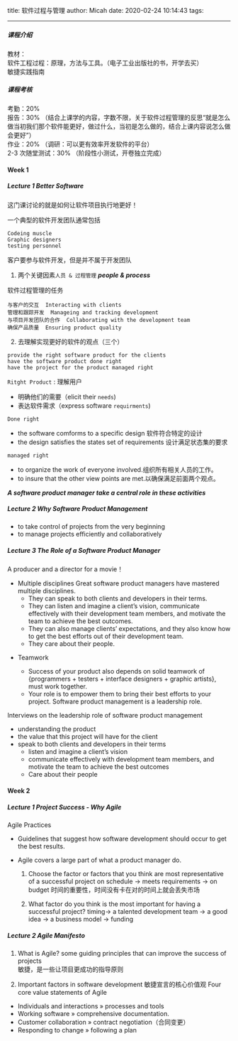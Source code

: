title: 软件过程与管理
author: Micah
date: 2020-02-24 10:14:43
tags:

---

##### 课程介绍

教材：  
软件工程过程：原理，方法与工具。（电子工业出版社的书，开学去买）  
敏捷实践指南

##### 课程考核

考勤：20%  
报告：30% （结合上课学的内容，字数不限，关于软件过程管理的反思“就是怎么做当初我们那个软件能更好，做过什么，当初是怎么做的，结合上课内容说怎么做会更好”）  
作业：20% （调研：可以更有效率开发软件的平台）  
2-3 次随堂测试：30% （阶段性小测试，开卷独立完成）

#### Week 1

##### Lecture 1 Better Software

这门课讨论的就是如何让软件项目执行地更好！

一个典型的软件开发团队通常包括

```
Codeing muscle
Graphic designers
testing personnel
```

客户要参与软件开发，但是并不属于开发团队

1. 两个关键因素`人员 & 过程管理` **_people & process_**

软件过程管理的任务

```
与客户的交互  Interacting with clients
管理和跟踪开发  Manageing and tracking development
与项目开发团队的合作  Collaborating with the development team
确保产品质量  Ensuring product quality
```

2. 去理解实现更好的软件的观点（三个）

```
provide the right software product for the clients
have the software product done right
have the project for the product managed right
```

`Ritght Product` : 理解用户

- 明确他们的需要（elicit their `needs`)
- 表达软件需求（express software `requirments`)

`Done right`

- the software comforms to a specific design 软件符合特定的设计
- the design satisfies the states set of requirements 设计满足状态集的要求

`managed right`

- to organize the work of everyone involved.组织所有相关人员的工作。
- to insure that the other view points are met.以确保满足前面两个观点。

**_A software product manager take a central role in these activities_**

##### Lecture 2 Why Software Product Management

- to take control of projects from the very beginning
- to manage projects efficiently and collaboratively

##### Lecture 3 The Role of a Software Product Manager

A producer and a director for a movie！

- Multiple disciplines
  Great software product managers have mastered multiple disciplines.
  - They can speak to both clients and developers in their terms.
  - They can listen and imagine a client’s vision, communicate effectively with their development team members, and motivate the team to achieve the best outcomes.
  - They can also manage clients’ expectations, and they also know how to get the best efforts out of their development team.
  - They care about their people.

* Teamwork

  - Success of your product also depends on solid teamwork of {programmers + testers + interface designers + graphic artists}, must work together.
  - Your role is to empower them to bring their best efforts to your project. Software product management is a leadership role.

Interviews on the leadership role of software product management

- understanding the product
- the value that this project will have for the client
- speak to both clients and developers in their terms
  - listen and imagine a client’s vision
  - communicate effectively with development team members, and motivate the team to achieve the best outcomes
  - Care about their people

#### Week 2

##### Lecture 1 Project Success - Why Agile

Agile Practices

- Guidelines that suggest how software development should occur to get the best results.
- Agile covers a large part of what a product manager do.

  1. Choose the factor or factors that you think are most representative of a successful project
     on schedule -> meets requirements -> on budget
     时间的重要性，时间没有卡在对的时间上就会丢失市场

  2. What factor do you think is the most important for having a successful project?
     timing-> a talented development team -> a good idea -> a business model -> funding

##### Lecture 2 Agile Manifesto

1. What is Agile?
   some guiding principles that can improve the success of projects  
   敏捷，是一些让项目更成功的指导原则

2. Important factors in software development 敏捷宣言的核心价值观
   Four core value statements of Agile

- Individuals and interactions » processes and tools
- Working software » comprehensive documentation.
- Customer collaboration » contract negotiation（合同变更）
- Responding to change » following a plan

